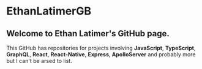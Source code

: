 # EthanLatimerGB

## Welcome to Ethan Latimer's GitHub page. 

This GitHub has repositories for projects involving **JavaScript**, **TypeScript**, **GraphQL**, **React**, **React-Native**, **Express**, **ApolloServer** and probably more but I can't be arsed to list. 
